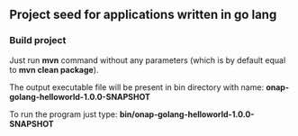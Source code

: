 ## Project seed for applications written in go lang

### Build project

Just run **mvn** command without any parameters (which is by default equal to **mvn clean package**).

The output executable file will be present in bin directory with name: **onap-golang-helloworld-1.0.0-SNAPSHOT**

To run the program just type: **bin/onap-golang-helloworld-1.0.0-SNAPSHOT**
